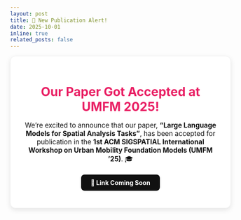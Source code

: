 ```yaml
---
layout: post
title: 🎉 New Publication Alert!
date: 2025-10-01
inline: true
related_posts: false
---
```


<div style="background: #fff; color: #111; padding: 25px; border-radius: 12px; text-align: center; box-shadow: 0 4px 12px rgba(0,0,0,0.1); border: 1px solid #f3f3f3;">

  <h1 style="margin-bottom: 10px; color: #e91e63;">Our Paper Got Accepted at <strong>UMFM 2025!</strong></h1>
  
  <p style="font-size: 1.1em; margin-bottom: 20px;">
    We’re excited to announce that our paper,  
    <strong style="color: #111;">“Large Language Models for Spatial Analysis Tasks”</strong>,  
    has been accepted for publication in the  
    <strong style="color: #111;">1st ACM SIGSPATIAL International Workshop on Urban Mobility Foundation Models (UMFM ’25)</strong>. 🎓
  </p>

  <a href="#" 
     style="display: inline-block; background: #111; color: white; 
            padding: 10px 22px; border-radius: 8px; text-decoration: none; 
            font-weight: bold; transition: 0.3s;">
    📄 Link Coming Soon
  </a>

</div>